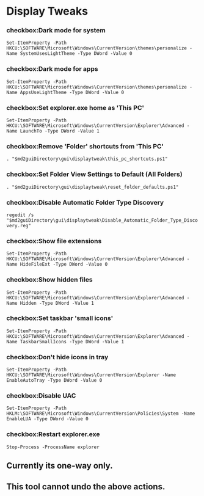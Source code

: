 # Display Tweaks

### checkbox:Dark mode for system
`Set-ItemProperty -Path HKCU:\SOFTWARE\Microsoft\Windows\CurrentVersion\themes\personalize -Name SystemUsesLightTheme -Type DWord -Value 0`

### checkbox:Dark mode for apps
`Set-ItemProperty -Path HKCU:\SOFTWARE\Microsoft\Windows\CurrentVersion\themes\personalize -Name AppsUseLightTheme -Type DWord -Value 0`

### checkbox:Set explorer.exe home as 'This PC'
`Set-ItemProperty -Path HKCU:\SOFTWARE\Microsoft\Windows\CurrentVersion\Explorer\Advanced -Name LaunchTo -Type DWord -Value 1`

### checkbox:Remove 'Folder' shortcuts from 'This PC'
`. "$md2guiDirectory\gui\displaytweak\this_pc_shortcuts.ps1"`

### checkbox:Set Folder View Settings to Default (All Folders)
`. "$md2guiDirectory\gui\displaytweak\reset_folder_defaults.ps1"`

### checkbox:Disable Automatic Folder Type Discovery
`regedit /s "$md2guiDirectory\gui\displaytweak\Disable_Automatic_Folder_Type_Discovery.reg"`

### checkbox:Show file extensions
`Set-ItemProperty -Path HKCU:\SOFTWARE\Microsoft\Windows\CurrentVersion\Explorer\Advanced -Name HideFileExt -Type DWord -Value 0`

### checkbox:Show hidden files
`Set-ItemProperty -Path HKCU:\SOFTWARE\Microsoft\Windows\CurrentVersion\Explorer\Advanced -Name Hidden -Type DWord -Value 1`

### checkbox:Set taskbar 'small icons'
`Set-ItemProperty -Path HKCU:\SOFTWARE\Microsoft\Windows\CurrentVersion\Explorer\Advanced -Name TaskbarSmallIcons -Type DWord -Value 1`

### checkbox:Don't hide icons in tray
`Set-ItemProperty -Path HKCU:\SOFTWARE\Microsoft\Windows\CurrentVersion\Explorer -Name EnableAutoTray -Type DWord -Value 0`

### checkbox:Disable UAC
`Set-ItemProperty -Path HKLM:\SOFTWARE\Microsoft\Windows\CurrentVersion\Policies\System -Name EnableLUA -Type DWord -Value 0`

### checkbox:Restart explorer.exe
`Stop-Process -ProcessName explorer`

## Currently its one-way only.
## This tool cannot undo the above actions.
